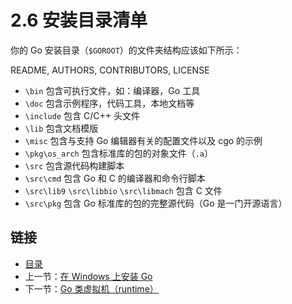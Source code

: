 # 2.6 安装目录清单

你的 Go 安装目录（`$GOROOT`）的文件夹结构应该如下所示：

README, AUTHORS, CONTRIBUTORS, LICENSE

- `\bin` 包含可执行文件，如：编译器，Go 工具
- `\doc` 包含示例程序，代码工具，本地文档等
- `\include` 包含 C/C++ 头文件
- `\lib` 包含文档模版
- `\misc` 包含与支持 Go 编辑器有关的配置文件以及 cgo 的示例
- `\pkg\os_arch` 包含标准库的包的对象文件（`.a`）
- `\src` 包含源代码构建脚本
- `\src\cmd` 包含 Go 和 C 的编译器和命令行脚本
- `\src\lib9` `\src\libbio` `\src\libmach` 包含 C 文件
- `\src\pkg` 包含 Go 标准库的包的完整源代码（Go 是一门开源语言）

## 链接

- [目录](directory.md)
- 上一节：[在 Windows 上安装 Go](02.5.md)
- 下一节：[Go 类虚拟机（runtime）](02.7.md)